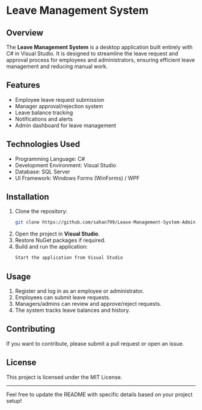 # Leave Management System

## Overview
The **Leave Management System** is a desktop application built entirely with C# in Visual Studio. It is designed to streamline the leave request and approval process for employees and administrators, ensuring efficient leave management and reducing manual work.

## Features
- Employee leave request submission
- Manager approval/rejection system
- Leave balance tracking
- Notifications and alerts
- Admin dashboard for leave management

## Technologies Used
- Programming Language: C#
- Development Environment: Visual Studio
- Database: SQL Server
- UI Framework: Windows Forms (WinForms) / WPF

## Installation
1. Clone the repository:
   ```sh
   git clone https://github.com/sahan799/Leave-Management-System-Admin-/tree/main
   ```
2. Open the project in **Visual Studio**.
3. Restore NuGet packages if required.
4. Build and run the application:
   ```sh
   Start the application from Visual Studio
   ```

## Usage
1. Register and log in as an employee or administrator.
2. Employees can submit leave requests.
3. Managers/admins can review and approve/reject requests.
4. The system tracks leave balances and history.

## Contributing
If you want to contribute, please submit a pull request or open an issue.

## License
This project is licensed under the MIT License.

---

Feel free to update the README with specific details based on your project setup!

